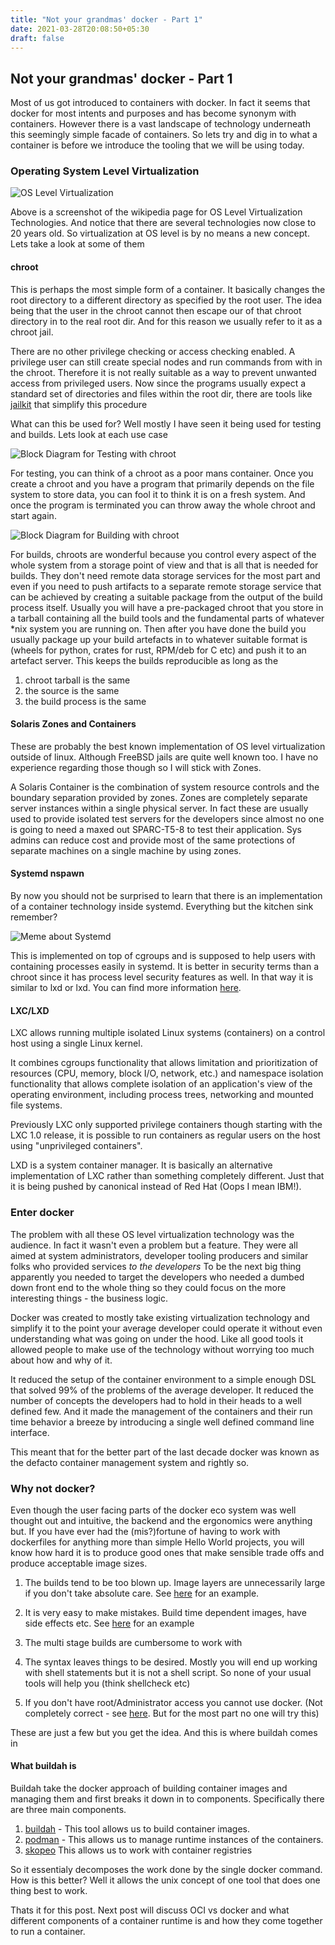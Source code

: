 ```yaml
---
title: "Not your grandmas' docker - Part 1"
date: 2021-03-28T20:08:50+05:30
draft: false
---
```


## Not your grandmas' docker - Part 1

Most of us got introduced to containers with docker. In fact it seems that docker for most intents and purposes and
has become synonym with containers. However there is a vast landscape of technology underneath this seemingly simple
facade of containers. So lets try and dig in to what a container is before we introduce the tooling that we will be using
today.

### Operating System Level Virtualization

![OS Level Virtualization](img/OS-level-virt.png)

Above is a screenshot of the wikipedia page for OS Level Virtualization Technologies. And notice that there are several technologies now close to 20 years old. So virtualization at OS level is by no means a new concept. Lets take a look at some of them

#### chroot

This is perhaps the most simple form of a container. It basically changes the root directory to a different directory as specified by the root user. The idea being that the user in the chroot cannot then escape our of that chroot directory in to the real root dir. And for this reason we usually refer to it as a chroot jail.

There are no other privilege checking or access checking enabled. A privilege user can still create special nodes and run commands from with in the chroot. Therefore it is not really suitable as a way to prevent unwanted access from privileged users. Now since the programs usually expect a standard set of directories and files within the root dir, there are tools like [jailkit](https://olivier.sessink.nl/jailkit/) that simplify this procedure

What can this be used for? Well mostly I have seen it being used for testing and builds. Lets look at each use case

![Block Diagram for Testing with chroot](https://kroki.io/blockdiag/svg/eNqFj8EKwkAMRO9-RVjPglAFoSiUQsGbCJ7EQ7oNVRp3JZt6Ef9daYUqXfCYYfJmpmRvm-qCNTwmACYXQiWwZ_FeDcw2YA7uhrYBRSmRude2Luj7gJ34WvDai_vWgVL4vOWemax2CgiFljUAugoC3qm3VMQ0hKWR_KP17AXWYKZFnhXJypzSyajRl2s5z5Js0blGHeOwoXUc82dHHPq7LE5-vgDwtXP4)

For testing, you can think of a chroot as a poor mans container. Once you create a chroot and you have a program that primarily depends on the file system to store data, you can fool it to think it is on a fresh system. And once the program is terminated you can throw away the whole chroot and start again.

![Block Diagram for Building with chroot](https://kroki.io/blockdiag/svg/eNqFj0ELgkAUhO_-imE7B4EFgRSY4DmCTtHhub5UXFxZd7tE_71MIaONjm_mY95MprSs84oK3AJAJIbJMmRptLYC8y3EsWlJ1rBkMlJq0A6uwc5VKh_O_ROggpH1EshYvpC03Wi6rkQ7Elb3dtXb6Nhc2QxQzorffyNPlZPUShtsIGZpEqfhWpyj4KvchFot4jBevqhJXX_MzwH-vL-T_F8-R_qz7w_V0Hug)

For builds, chroots are wonderful because you control every aspect of the whole system from a storage point of view and that is all that is needed for builds. They don't need remote data storage services for the most part and even if you need to push artifacts to a separate remote storage service that can be achieved by creating a suitable package from the output of the build process itself. Usually you will have a pre-packaged chroot that you store in a tarball containing all the build tools and the fundamental parts of whatever *nix system you are running on. Then after you have done the build you usually package up your build artefacts in to whatever suitable format is (wheels for python, crates for rust, RPM/deb for C etc) and push it to an artefact server. This keeps the builds reproducible as long as the

1. chroot tarball is the same
2. the source is the same
3. the build process is the same

#### Solaris Zones and Containers

These are probably the best known implementation of OS level virtualization outside of linux. Although FreeBSD jails are quite well known too. I have no experience regarding those though so I will stick with Zones.

A Solaris Container is the combination of system resource controls and the boundary separation provided by zones. Zones are completely separate server instances within a single physical server. In fact these are usually used to provide isolated test servers for the developers since almost no one is going to need a maxed out SPARC-T5-8 to test their application. Sys admins can reduce cost and provide most of the same protections of separate machines on a single machine by using zones.

#### Systemd nspawn

By now you should not be surprised to learn that there is an implementation of a container technology inside systemd. Everything but the kitchen sink remember?

![Meme about Systemd](img/systemd-meme.png)

This is implemented on top of cgroups and is supposed to help users with containing processes easily in systemd. It is better in security terms than a chroot since it has process level security features as well. In that way it is similar to lxd or lxd. You can find more information [here](https://wiki.archlinux.org/title/systemd-nspawn).

#### LXC/LXD

LXC allows running multiple isolated Linux systems (containers) on a control host using a single Linux kernel.

It combines cgroups functionality that allows limitation and prioritization of resources (CPU, memory, block I/O, network, etc.) and namespace isolation functionality that allows complete isolation of an application's view of the operating environment, including process trees, networking and mounted file systems.

Previously LXC only supported privilege containers though starting with the LXC 1.0 release, it is possible to run containers as regular users on the host using "unprivileged containers".

LXD is a system container manager. It is basically an alternative implementation of LXC rather than something completely different. Just that it is being pushed by canonical instead of Red Hat (Oops I mean IBM!).

### Enter docker

The problem with all these OS level virtualization technology was the audience. In fact it wasn't even a problem but a feature. They were all aimed at system administrators, developer tooling producers and similar folks who provided services _to the developers_ To be the next big thing apparently you needed to target the developers who needed a dumbed down front end to the whole thing so they could focus on the more interesting things - the business logic.

Docker was created to mostly take existing virtualization technology and simplify it to the point your average developer could operate it without even understanding what was going on under the hood. Like all good tools it allowed people to make use of the technology without worrying too much about how and why of it.

It reduced the setup of the container environment to a simple enough DSL that solved 99% of the problems of the average developer. It reduced the number of concepts the developers had to hold in their heads to a well defined few. And it made the management of the containers and their run time behavior a breeze by introducing a single well defined command line interface.

This meant that for the better part of the last decade docker was known as the defacto container management system and rightly so.

### Why not docker?

Even though the user facing parts of the docker eco system was well thought out and intuitive, the backend and the ergonomics were anything but. If you have ever had the (mis?)fortune of having to work with dockerfiles for anything more than simple Hello World projects, you will know how hard it is to produce good ones that make sensible trade offs and produce acceptable image sizes.

1. The builds tend to be too blown up. Image layers are unnecessarily large if you don't take absolute care. See [here](https://developers.redhat.com/blog/2016/03/09/more-about-docker-images-size) for an example.

2. It is very easy to make mistakes. Build time dependent images, have side effects etc. See [here](https://codefresh.io/containers/docker-anti-patterns/) for an example

3. The multi stage builds are cumbersome to work with

4. The syntax leaves things to be desired. Mostly you will end up working with shell statements but it is not a shell script. So none of your usual tools will help you (think shellcheck etc)

5. If you don't have root/Administrator access you cannot use docker. (Not completely correct - see [here](https://docs.docker.com/engine/security/rootless/). But for the most part no one will try this)

These are just a few but you get the idea. And this is where buildah comes in

#### What buildah is

Buildah take the docker approach of building container images and managing them and first breaks it down in to components. Specifically there are three main components.

1. [buildah](https://buildah.io/) -
    This tool allows us to build container images.
2. [podman](https://podman.io) -
    This allows us to manage runtime instances of the containers.
3. [skopeo](https://github.com/containers/skopeo)
    This allows us to work with container registries

So it essentialy decomposes the work done by the single docker command. How is this better? Well it allows the unix concept of one tool that does one thing best to work.

Thats it for this post. Next post will discuss OCI vs docker and what different components of a container runtime is and how they come together to run a container.
